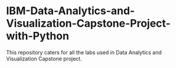 # IBM-Data-Analytics-and-Visualization-Capstone-Project-with-Python
This repository caters for all the labs used in Data Analytics and Visualization Capstone project.
